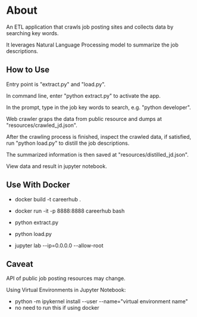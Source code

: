 # About
An ETL application that crawls job posting sites and collects data by searching key words.

It leverages Natural Language Processing model to summarize the job descriptions.

## How to Use
Entry point is "extract.py" and "load.py". 

In command line, enter "python extract.py" to activate the app.

In the prompt, type in the job key words to search, e.g. "python developer".

Web crawler graps the data from public resource and dumps at "resources/crawled_jd.json".

After the crawling process is finished, inspect the crawled data, if satisfied, run "python load.py" to distill the job descriptions. 

The summarized information is then saved at "resources/distilled_jd.json".

View data and result in jupyter notebook.

## Use With Docker

* docker build -t careerhub .

* docker run -it -p 8888:8888 careerhub bash

* python extract.py

* python load.py

* jupyter lab --ip=0.0.0.0 --allow-root


## Caveat
API of public job posting resources may change.

Using Virtual Environments in Jupyter Notebook: 
* python -m ipykernel install --user --name="virtual environment name"
* no need to run this if using docker